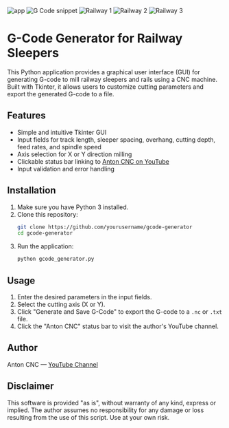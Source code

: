 ![app](images/app.jpg)
![G Code snippet](images/ExampleG_Code_snippet.jpg)
![Railway 1](images/Railway1.jpg)
![Railway 2](images/Railway2.jpg)
![Railway 3](images/Railway3.jpg)


# G-Code Generator for Railway Sleepers

This Python application provides a graphical user interface (GUI) for generating G-code to mill railway sleepers and rails using a CNC machine. Built with Tkinter, it allows users to customize cutting parameters and export the generated G-code to a file.

## Features
- Simple and intuitive Tkinter GUI
- Input fields for track length, sleeper spacing, overhang, cutting depth, feed rates, and spindle speed
- Axis selection for X or Y direction milling
- Clickable status bar linking to [Anton CNC on YouTube](https://www.youtube.com/@boessi)
- Input validation and error handling

## Installation
1. Make sure you have Python 3 installed.
2. Clone this repository:
   ```bash
   git clone https://github.com/yourusername/gcode-generator
   cd gcode-generator
   ```
3. Run the application:
   ```bash
   python gcode_generator.py
   ```

## Usage
1. Enter the desired parameters in the input fields.
2. Select the cutting axis (X or Y).
3. Click "Generate and Save G-Code" to export the G-code to a `.nc` or `.txt` file.
4. Click the "Anton CNC" status bar to visit the author's YouTube channel.

## Author
Anton CNC — [YouTube Channel](https://www.youtube.com/@boessi)

## Disclaimer
This software is provided "as is", without warranty of any kind, express or implied. The author assumes no responsibility for any damage or loss resulting from the use of this script. Use at your own risk.